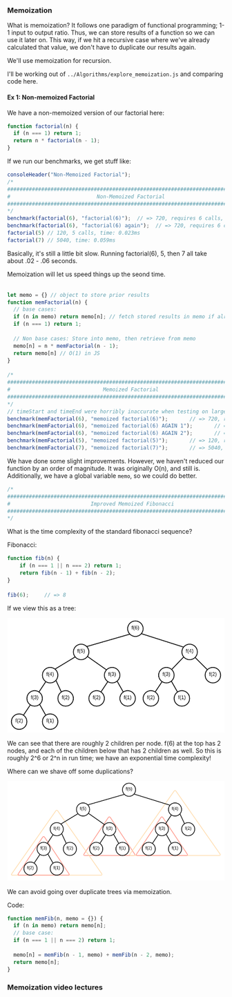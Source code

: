 ### Memoization

  What is memoization? It follows one paradigm of functional programming; 1-1 input to output ratio. Thus, we can store results of a function so we can use it later on. This way, if we hit a recursive case where we've already calculated that value, we don't have to duplicate our results again.

  We'll use memoization for recursion.

I'll be working out of `../Algorithms/explore_memoization.js` and comparing code here.

#### Ex 1: Non-memoized Factorial
We have a non-memoized version of our factorial here:

```js
function factorial(n) {
  if (n === 1) return 1;
  return n * factorial(n - 1);
}
```

If we run our benchmarks, we get stuff like: 

```js
consoleHeader("Non-Memoized Factorial");
/*
################################################################################
#                            Non-Memoized Factorial                            #
################################################################################
*/
benchmark(factorial(6), "factorial(6)");  // => 720, requires 6 calls, time: 0.246ms
benchmark(factorial(6), "factorial(6) again");  // => 720, requires 6 calls, time: 0.043ms
factorial(5) // 120, 5 calls, time: 0.023ms
factorial(7) // 5040, time: 0.059ms

```
  Basically, it's still a little bit slow. Running factorial(6), 5, then 7 all take about .02 - .06 seconds.

  Memoization will let us speed things up the seond time.

```js

let memo = {} // object to store prior results
function memFactorial(n) {
  // base cases:
  if (n in memo) return memo[n]; // fetch stored results in memo if already there
  if (n === 1) return 1;

  // Non base cases: Store into memo, then retrieve from memo
  memo[n] = n * memFactorial(n - 1);
  return memo[n] // O(1) in JS
}

/*
################################################################################
#                              Memoized Factorial                              #
################################################################################
*/
// timeStart and timeEnd were horribly inaccurate when testing on larger inputs...
benchmark(memFactorial(6), "memoized factorial(6)");       // => 720, requires 6 calls
benchmark(memFactorial(6), "memoized factorial(6) AGAIN 1");       // => 720, requires 1 call
benchmark(memFactorial(6), "memoized factorial(6) AGAIN 2");       // => 720, requires 1 call
benchmark(memFactorial(5), "memoized factorial(5)");       // => 120, requires 1 call
benchmark(memFactorial(7), "memoized factorial(7)");       // => 5040, requires 2 calls

```

  We have done some slight improvements. However, we haven't reduced our function by an order of magnitude. It was originally O(n), and still is. Additionally, we have a global variable `memo`, so we could do better.

```js
/*
################################################################################
#                          Improved Memoized Fibonacci                         #
################################################################################
*/
```

What is the time complexity of the standard fibonacci sequence?

Fibonacci:
```js
function fib(n) {
    if (n === 1 || n === 2) return 1;
    return fib(n - 1) + fib(n - 2);
}

fib(6);     // => 8
```

If we view this as a tree:

![fib tree](Images/fib_tree.png)


  We can see that there are roughly 2 children per node. f(6) at the top has 2 nodes, and each of the children below that has 2 children as well. So this is roughly 2^6 or 2^n in run time; we have an exponential time complexity!

Where can we shave off some duplications?

![fib tree with subtrees colored](Images/fib_tree_dups_colored.png)

We can avoid going over duplicate trees via memoization.

Code:

```js
function memFib(n, memo = {}) {
  if (n in memo) return memo[n];
  // base case:
  if (n === 1 || n === 2) return 1;

  memo[n] = memFib(n - 1, memo) + memFib(n - 2, memo);
  return memo[n];
}
```

### Memoization video lectures
